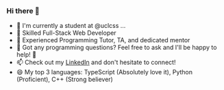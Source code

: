 ### Hi there 👋

<!-- **jerryyangboyu/jerryyangboyu** is a ✨ _special_ ✨ repository because its `README.md` (this file) appears on your GitHub profile.

Here are some ideas to get you started: -->

- 🔭 I'm currently a student at @uclcss ...
- 🌱 Skilled Full-Stack Web Developer
- 👯 Experienced Programming Tutor, TA, and dedicated mentor
- 💬 Got any programming questions? Feel free to ask and I'll be happy to help! 🤠
- 📫 Check out my [LinkedIn](https://www.linkedin.com/in/jerryyangboyu/) and don't hesitate to connect!
- 😄 My top 3 languages: TypeScript (Absolutely love it), Python (Proficient), C++ (Strong believer)
